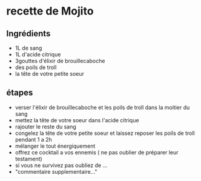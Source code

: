 # recette de Mojito

## Ingrédients

* 1L de sang
* 1L d'acide citrique
* 3gouttes d'élixir de brouillecaboche
* des poils de troll
* la tête de votre petite soeur

## étapes

* verser l'élixir de brouillecaboche et les poils de troll dans la moitier du sang
* mettez la tête de votre soeur dans l'acide citrique
* rajouter le reste du sang
* congelez la tête de votre petite soeur et laissez reposer les poils de troll pendant 1 a 2h
* mélanger le tout énergiquement
* offrez ce cocktail a vos ennemis ( ne pas oublier de préparer leur testament)
* si vous ne survivez pas oubliez de ...
* "commentaire supplementaire..."

